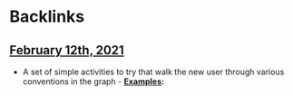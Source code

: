 
# Backlinks
## [February 12th, 2021](<February 12th, 2021.md>)
- A set of simple activities to try that walk the new user through various conventions in the graph
                            - **[Examples](<Examples.md>):**

